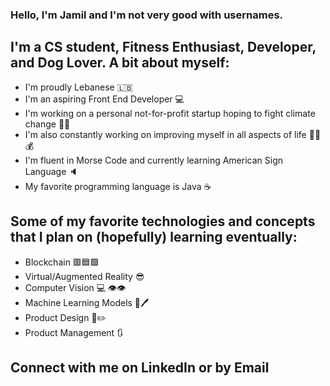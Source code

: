### Hello, I'm Jamil and I'm not very good with usernames. 

## I'm a CS student, Fitness Enthusiast, Developer, and Dog Lover. A bit about myself: 
- I'm proudly Lebanese 🇱🇧
- I'm an aspiring Front End Developer 💻
- I'm working on a personal not-for-profit startup hoping to fight climate change 🌲🐋
- I'm also constantly working on improving myself in all aspects of life 💪🧠💰
- I'm fluent in Morse Code and currently learning American Sign Language 🔈
- My favorite programming language is Java ☕ 

## Some of my favorite technologies and concepts that I plan on (hopefully) learning eventually:
- Blockchain 🟥🟦🟩
- Virtual/Augmented Reality 😎 
- Computer Vision 💻 👁️👁️
- Machine Learning Models 🤖🖊️
- Product Design 🎨✏️
- Product Management 🔃

## Connect with me on LinkedIn or by Email
[website]: https://www.linkedin.com/in/jamil-awada-864442230/
